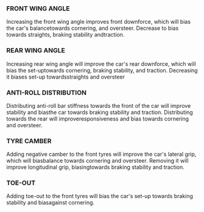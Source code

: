 ### FRONT WING ANGLE

Increasing the front wing angle improves front downforce, which will bias the car's balancetowards cornering, and oversteer. Decrease to bias towards straights, braking stability andtraction.

### REAR WING ANGLE

Increasing rear wing angle will improve the car's rear downforce, which will bias the set-uptowards cornering, braking stability, and traction. Decreasing it biases set-up towardsstraights and oversteer

### ANTI-ROLL DISTRIBUTION

Distributing anti-roll bar stiffness towards the front of the car will improve stability and biasthe car towards braking stability and traction. Distributing towards the rear will improveresponsiveness and bias towards cornering and oversteer.

### TYRE CAMBER

Adding negative camber to the front tyres will improve the car's lateral grip, which will biasbalance towards cornering and oversteer. Removing it will improve longitudinal grip, biasingtowards braking stability and traction.

### TOE-OUT

Adding toe-out to the front tyres will bias the car's set-up towards braking stability and biasagainst cornering.
